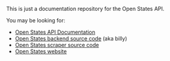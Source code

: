 This is just a documentation repository for the Open States API.

You may be looking for:

* [Open States API Documentation](http://sunlightlabs.github.com/openstates-api/)
* [Open States backend source code](http://github.com/sunlightlabs/billy/) (aka billy)
* [Open States scraper source code](http://github.com/sunlightlabs/openstates/)
* [Open States website](http://openstates.org)
